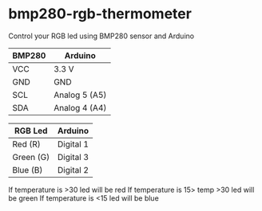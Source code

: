 # bmp280-rgb-thermometer
Control your RGB led using BMP280 sensor and Arduino


| BMP280 | Arduino |
| ------------- | ------------- |
| VCC  | 3.3 V  |
| GND  | GND  |
| SCL  | Analog 5 (A5)  |
| SDA  | Analog 4 (A4)   |



| RGB Led  | Arduino |
| ------------- | ------------- |
| Red (R) | Digital 1  |
| Green (G)  |Digital 3  |
| Blue (B) | Digital 2  |



If temperature is >30 led will be red
If temperature is 15> temp >30 led will be green
If temperature is <15 led will be blue
